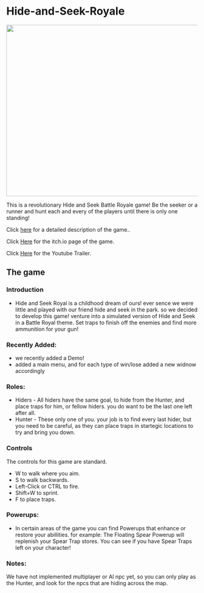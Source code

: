 # Hide-and-Seek-Royale

<img src="Pictures/main.png" width="900" height="450">

This is a revolutionary Hide and Seek Battle Royale game! Be the seeker or a runner and hunt each and every of the players until there is only one standing!

Click [here](https://github.com/gamedev-srg/Hide-and-Seek-Royale/blob/main/formal-elements.md) for a detailed description of the game..

Click [Here](https://g-r-s.itch.io/hnsr) for the itch.io page of the game.

Click [Here](https://youtu.be/XI9uib1ex70) for the Youtube Trailer.

## The game
### Introduction
* Hide and Seek Royal is a childhood dream of ours! ever sence we were little and played with our friend hide and seek in the park. so we decided to develop this game! venture into a simulated version of Hide and Seek in a Battle Royal theme. Set traps to finish off the enemies and find more ammunition for your gun!
### Recently Added:
* we recently added a Demo!
* added a main menu, and for each type of win/lose added a new widnow accordingly
### Roles:
* Hiders - All hiders have the same goal, to hide from the Hunter, and place traps for him, or fellow hiders. you do want to be the last one left after all.
* Hunter - These only one of you. your job is to find every last hider, but you need to be careful, as they can place traps in startegic locations to try and bring you down.

### Controls
The controls for this game are standard. 
* W to walk where you aim. 
* S to walk backwards.
* Left-Click or CTRL to fire.
* Shift+W to sprint.
* F to place traps.

### Powerups:
* In certain areas of the game you can find Powerups that enhance or restore your abillities. 
for example: The Floating Spear Powerup will replenish your Spear Trap stores. You can see if you have Spear Traps left on your character!

### Notes:
We have not implemented multiplayer or AI npc yet, so you can only play as the Hunter, and look for the npcs that are hiding across the map.
